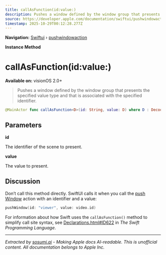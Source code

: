 ```yaml
---
title: callAsFunction(id:value:)
description: Pushes a window defined by the window group that presents the specified value type and that is associated with the specified identifier.
source: https://developer.apple.com/documentation/swiftui/pushwindowaction/callasfunction(id:value:)
timestamp: 2025-10-29T00:12:28.277Z
---
```


**Navigation:** [Swiftui](/documentation/swiftui) › [pushwindowaction](/documentation/swiftui/pushwindowaction)

**Instance Method**

# callAsFunction(id:value:)

**Available on:** visionOS 2.0+

> Pushes a window defined by the window group that presents the specified value type and that is associated with the specified identifier.

```swift
@MainActor func callAsFunction<D>(id: String, value: D) where D : Decodable, D : Encodable, D : Hashable
```

## Parameters

**id**

The identifier of the scene to present.



**value**

The value to present.



## Discussion

Don’t call this method directly. SwiftUI calls it when you call the [push Window](/documentation/swiftui/environmentvalues/pushwindow) action with an identifier and a value:

```swift
pushWindow(id: "viewer", value: video.id)
```

For information about how Swift uses the `callAsFunction()` method to simplify call site syntax, see [Declarations.html#ID622](https://docs.swift.org/swift-book/ReferenceManual/Declarations.html#ID622) in *The Swift Programming Language*.

---

*Extracted by [sosumi.ai](https://sosumi.ai) - Making Apple docs AI-readable.*
*This is unofficial content. All documentation belongs to Apple Inc.*
